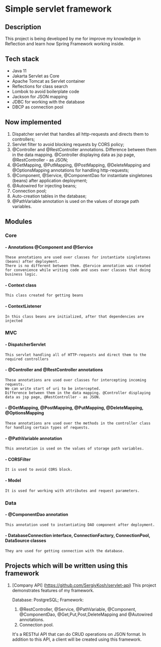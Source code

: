# Simple servlet framework
## Description
This project is being developed by me for improve my knowledge in Reflection and learn how Spring Framework working inside.
## Tech stack
- Java 11
- Jakarta Servlet as Core
- Apache Tomcat as Servlet container
- Reflections for class search
- Lombok to avoid boilerplate code
- Jackson for JSON mapping
- JDBC for working with the database
- DBCP as connection pool
## Now implemented
1. Dispatcher servlet that handles all http-requests and directs them to controllers;
2. Servlet filter to avoid blocking requests by CORS policy;
3. @Controller and @RestController annotations. Difference between them in the data mapping. @Controller displaying data as jsp page, @RestController - as JSON;
4. @GetMapping, @PutMapping, @PostMapping, @DeleteMapping and @OptionsMapping annotations for handling http-requests;
5. @Component, @Service, @ComponentDao for instantiate singletones (beans) after application deployment;
6. @Autowired for injecting beans;
7. Connection pool;
8. Auto-creation tables in the database;
9. @PathVariable annotation is used on the values of storage path variables.
## Modules
### Core
#### - Annotations @Component and @Service
    These annotations are used over classes for instantiate singletones (beans) after deployment. 
    There is no different between them. @Service annotation was created for convenience while writing code and uses over classes that doing business logic.
#### - Context class
    This class created for getting beans
#### - ContextListener
    In this class beans are initialized, after that dependencies are injected
### MVC
#### - DispatcherServlet
    This servlet handling all of HTTP-requests and direct them to the required controllers
#### - @Controller and @RestController annotations
    These annotations are used over classes for intercepting incoming requests.
    We can write start of uri to be intercepted.
    Difference between them in the data mapping. @Controller displaying data as jsp page, @RestController - as JSON.
#### - @GetMapping, @PostMapping, @PutMapping, @DeleteMapping, @OptionsMapping
    These annotations are used over the methods in the controller class for handling certain types of requests.
#### - @PathVariable annotation
    This annotation is used on the values of storage path variables.
#### - CORSFilter
    It is used to avoid CORS block.
#### - Model
    It is used for working with attributes and request parameters.
### Data
#### - @ComponentDao annotation
    This annotation used to instantiating DAO component after deployment.
#### - DatabaseConnection interface, ConnectionFactory, ConnectionPool, DataSource classes
    They are used for getting connection with the database.
## Projects which will be written using this framework
1. [Company API] (https://github.com/SergiyKosh/servlet-api)
    This project demonstrates features of my framework.

    Database: PostgreSQL; 
    Framework: 
    1. @RestController, @Service, @PathVariable, @Component, @ComponentDao, @Get,Put,Post,DeleteMapping and @Autowired annotations.
    2. Connection pool.

    It's a RESTful API that can do CRUD operations on JSON format. In addition to this API, a client will be created using this framework.
